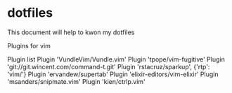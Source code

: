 # dotfiles
This document will help to kwon my dotfiles

Plugins for vim

Plugin list
Plugin 'VundleVim/Vundle.vim'
Plugin 'tpope/vim-fugitive'
Plugin 'git://git.wincent.com/command-t.git'
Plugin 'rstacruz/sparkup', {'rtp': 'vim/'}
Plugin 'ervandew/supertab'
Plugin 'elixir-editors/vim-elixir'
Plugin 'msanders/snipmate.vim'
Plugin 'kien/ctrlp.vim'

